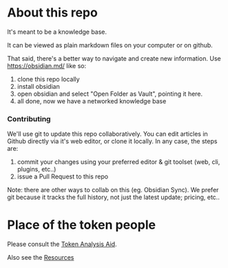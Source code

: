 # About this repo
It's meant to be a knowledge base.

It can be viewed as plain markdown files on your computer or on github.

That said, there's a better way to navigate and create new information. Use https://obsidian.md/ like so:
1. clone this repo locally
2. install obsidian
3. open obsidian and select "Open Folder as Vault", pointing it here.
4. all done, now we have a networked knowledge base

### Contributing
We'll use git to update this repo collaboratively. You can edit articles in Github directly via it's web editor, or clone it locally. In any case, the steps are:
1. commit your changes using your preferred editor & git toolset (web, cli, plugins, etc..)
2. issue a Pull Request to this repo

Note: there are other ways to collab on this (eg. Obsidian Sync). We prefer git because it tracks the full history, not just the latest update; pricing, etc..

# Place of the token people

Please consult the [Token Analysis Aid](Token%20Analysis%20Aid.md).

Also see the [Resources](Resources.md)


